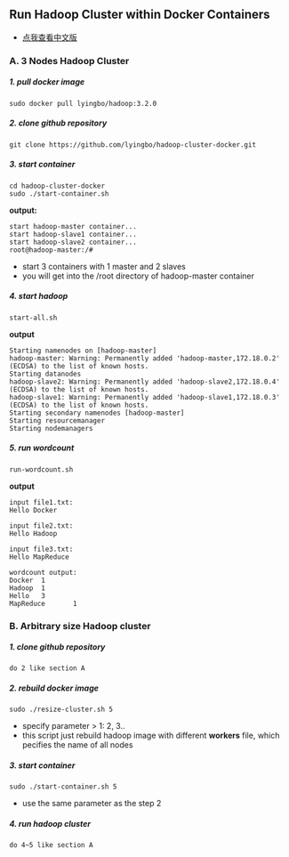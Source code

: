 ## Run Hadoop Cluster within Docker Containers


- [点我查看中文版](https://lyingbo.github.io/2019/06/14/%E5%9F%BA%E4%BA%8EDocker%E6%90%AD%E5%BB%BAHadoop%E9%9B%86%E7%BE%A4/)


### A. 3 Nodes Hadoop Cluster

##### 1. pull docker image
```
sudo docker pull lyingbo/hadoop:3.2.0
```

##### 2. clone github repository
```
git clone https://github.com/lyingbo/hadoop-cluster-docker.git
```

##### 3. start container
```
cd hadoop-cluster-docker
sudo ./start-container.sh
```

**output:**
```
start hadoop-master container...
start hadoop-slave1 container...
start hadoop-slave2 container...
root@hadoop-master:/# 
```
- start 3 containers with 1 master and 2 slaves
- you will get into the /root directory of hadoop-master container

##### 4. start hadoop
```
start-all.sh
```

**output**
```
Starting namenodes on [hadoop-master]
hadoop-master: Warning: Permanently added 'hadoop-master,172.18.0.2' (ECDSA) to the list of known hosts.
Starting datanodes
hadoop-slave2: Warning: Permanently added 'hadoop-slave2,172.18.0.4' (ECDSA) to the list of known hosts.
hadoop-slave1: Warning: Permanently added 'hadoop-slave1,172.18.0.3' (ECDSA) to the list of known hosts.
Starting secondary namenodes [hadoop-master]
Starting resourcemanager
Starting nodemanagers
```

##### 5. run wordcount
```
run-wordcount.sh
```

**output**
```
input file1.txt:
Hello Docker

input file2.txt:
Hello Hadoop

input file3.txt:
Hello MapReduce

wordcount output:
Docker  1
Hadoop  1
Hello   3
MapReduce       1
```

### B. Arbitrary size Hadoop cluster

##### 1. clone github repository
```
do 2 like section A
```

##### 2. rebuild docker image
```
sudo ./resize-cluster.sh 5
```
- specify parameter > 1: 2, 3..
- this script just rebuild hadoop image with different **workers** file, which pecifies the name of all nodes


##### 3. start container
```
sudo ./start-container.sh 5
```
- use the same parameter as the step 2

##### 4. run hadoop cluster 
```
do 4~5 like section A
```
